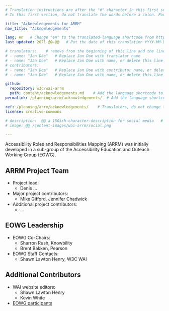 ```yaml
---
# Translation instructions are after the "#" character in this first section. They are comments that do not show up in the web page. You do not need to translate the instructions after #.
# In this first section, do not translate the words before a colon. For example, do not translate "title:". Do translate the text after "title:".

title: "Acknowledgements for ARRM"
nav_title: "Acknowledgements" 

lang: en   # Change "en" to the translated-language shortcode from https://www.iana.org/assignments/language-subtag-registry/language-subtag-registry
last_updated: 2021-@@-@@   # Put the date of this translation YYYY-MM-DD (with month in the middle)

# translators:    # remove from the beginning of this line and the lines below: "# " (the hash sign and the space)
# - name: "Jan Doe"   # Replace Jan Doe with translator name
# - name: "Jan Doe"   # Replace Jan Doe with name, or delete this line if not multiple translators
# contributors:
# - name: "Jan Doe"   # Replace Jan Doe with contributor name, or delete this line if none
# - name: "Jan Doe"   # Replace Jan Doe with name, or delete this line if not multiple contributors

github:
  repository: w3c/wai-arrm
  path: content/acknowledgements.md    # Add the language shortcode to the middle of the filename, for example: content/index.fr.md
permalink: /planning/arrm/acknowledgements/  # Add the language shortcode to the end, with no slash at end, for example: /planning/arrm/fr

ref: /planning/arrm/acknowledgements/    # Translators, do not change this
license: creative-commons

# description:  @@ a 150ish-character-description for social media   # translate the description
# image: @@ /content-images/wai-arrm/social.png

---
```


Accessibility Roles and Responsibilities Mapping (ARRM) was initially developed in a sub-group of the Accessibility Education and Outeach Working Group (EOWG).

## ARRM Project Team

* Project lead:
  * Denis ...
* Major project contributors:
  * Mike Gifford, Jennifer Chadwick
* Additional project contributors:
  * ...

## EOWG Leadership

* EOWG Co-Chairs:
  * Sharron Rush, Knowbility
  * Brent Bakken, Pearson
* EOWG Staff Contacts:
  * Shawn Lawton Henry, W3C WAI

## Additional Contributors

* WAI website editors:
  * Shawn Lawton Henry
  * Kevin White
* [EOWG participants](https://www.w3.org/groups/wg/eowg/former-participants/)
